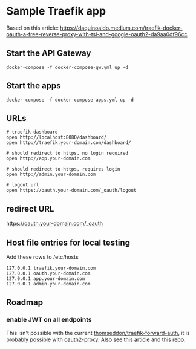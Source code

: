 # Sample Traefik app


Based on this article: https://daquinoaldo.medium.com/traefik-docker-oauth-a-free-reverse-proxy-with-tsl-and-google-oauth2-da9aa0df96cc


## Start the API Gateway

    docker-compose -f docker-compose-gw.yml up -d

## Start the apps

    docker-compose -f docker-compose-apps.yml up -d


## URLs

    # traefik dashboard
    open http://localhost:8080/dashboard/
    open http://traefik.your-domain.com/dashboard/

    # should redirect to https, no login required
    open http://app.your-domain.com

    # should redirect to https, requires login
    open http://admin.your-domain.com

    # logout url
    open https://oauth.your-domain.com/_oauth/logout

## redirect URL

https://oauth.your-domain.com/_oauth


## Host file entries for local testing

Add these rows to /etc/hosts

    127.0.0.1 traefik.your-domain.com
    127.0.0.1 oauth.your-domain.com
    127.0.0.1 app.your-domain.com
    127.0.0.1 admin.your-domain.com

## Roadmap

### enable JWT on all endpoints 

This isn't possible with the current [thomseddon/traefik-forward-auth](https://github.com/thomseddon/traefik-forward-auth), it is probably possible with [oauth2-proxy](https://github.com/oauth2-proxy/oauth2-proxy). Also see [this article](https://joeeey.com/blog/selfhosting-sso-with-traefik-oauth2-proxy-part-2/) and [this repo](https://github.com/jonananas/traefik-oauth2-proxy/blob/main/docker-compose.yml).

